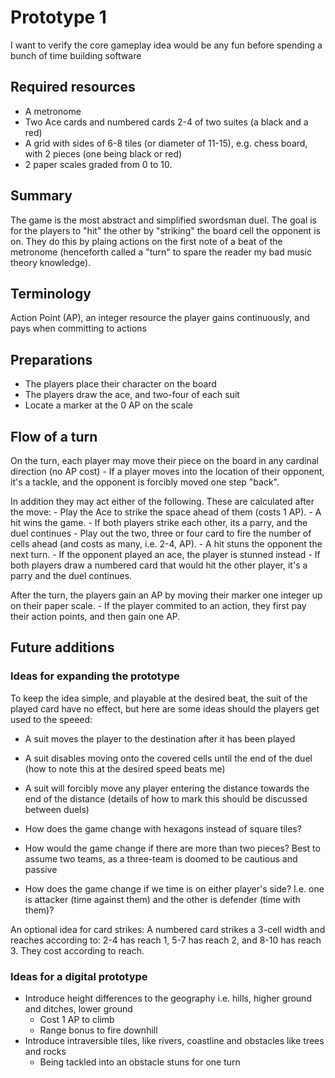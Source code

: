 # Prototype 1

I want to verify the core gameplay idea would be any fun before spending a bunch of time building software

## Required resources

- A metronome
- Two Ace cards and numbered cards 2-4 of two suites (a black and a red)
- A grid with sides of 6-8 tiles (or diameter of 11-15), e.g. chess board, with 2 pieces (one being black or red)
- 2 paper scales graded from 0 to 10.

## Summary

The game is the most abstract and simplified swordsman duel. The goal is for the players to "hit" the other by "striking" the board cell the opponent is on.
They do this by plaing actions on the first note of a beat of the metronome (henceforth called a "turn" to spare the reader my bad music theory knowledge).

## Terminology

Action Point (AP), an integer resource the player gains continuously, and pays when committing to actions

## Preparations

- The players place their character on the board
- The players draw the ace, and two-four of each suit
- Locate a marker at the 0 AP on the scale

## Flow of a turn

On the turn, each player may move their piece on the board in any cardinal direction (no AP cost)
    - If a player moves into the location of their opponent, it's a tackle, and the opponent is forcibly moved one step "back".

In addition they may act either of the following. These are calculated after the move:
    - Play the Ace to strike the space ahead of them (costs 1 AP).
        - A hit wins the game.
        - If both players strike each other, its a parry, and the duel continues
    - Play out the two, three or four card to fire the number of cells ahead (and costs as many, i.e. 2-4, AP).
        - A hit stuns the opponent the next turn.
        - If the opponent played an ace, the player is stunned instead
        - If both players draw a numbered card that would hit the other player, it's a parry and the duel continues.

After the turn, the players gain an AP by moving their marker one integer up on their paper scale.
    - If the player commited to an action, they first pay their action points, and then gain one AP.

## Future additions

### Ideas for expanding the prototype

To keep the idea simple, and playable at the desired beat, the suit of the played card have no effect, but here are some ideas should the players get used to the speeed:

- A suit moves the player to the destination after it has been played
- A suit disables moving onto the covered cells until the end of the duel (how to note this at the desired speed beats me)
- A suit will forcibly move any player entering the distance towards the end of the distance (details of how to mark this should be discussed between duels)

- How does the game change with hexagons instead of square tiles?
- How would the game change if there are more than two pieces? Best to assume two teams, as a three-team is doomed to be cautious and passive
- How does the game change if we time is on either player's side? I.e. one is attacker (time against them) and the other is defender (time with them)?

An optional idea for card strikes: A numbered card strikes a 3-cell width and reaches according to: 2-4 has reach 1, 5-7 has reach 2, and 8-10 has reach 3. They cost according to reach.

### Ideas for a digital prototype

- Introduce height differences to the geography i.e. hills, higher ground and ditches, lower ground
  - Cost 1 AP to climb
  - Range bonus to fire downhill
- Introduce intraversible tiles, like rivers, coastline and obstacles like trees and rocks
  - Being tackled into an obstacle stuns for one turn
